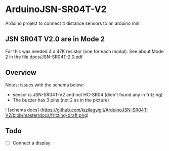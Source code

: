 # ArduinoJSN-SR04T-V2
Arduino project to connect 4 distance sensors to an arduino mini

## JSN SR04T V2.0 are in Mode 2

For this was needed 4 x 47K resistor (one for each modul).
See about Mode 2 in the file docs/JSN-SR04T-2.0.pdf

## Overview

Notes: issues with the schema below:
* sensor is JSN-SR04T-V2 and not HC-SR04 (didn't found any in fritzing)
* The buzzer has 3 pins (not 2 as in the picture)

! [schema docs] (https://github.com/iszilagyigit/ArduinoJSN-SR04T-V2/blob/master/docs/fritzing-draft.png)

## Todo

- [ ] Connect a display
